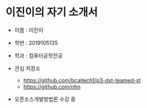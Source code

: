 이진이의 자기 소개서
====================

* 이름 : 이진이
* 학번 : 2019105135
* 학과 : 컴퓨터공학전공

* 관심 저장소
	* https://github.com/bcaitech1/p3-dst-teamed-st
	* https://github.com/nhn

* 오픈소스개발방법론 수강 중


